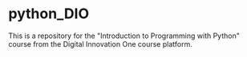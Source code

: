 # python_DIO
This is a repository for the "Introduction to Programming with Python" course from the Digital Innovation One course platform.
